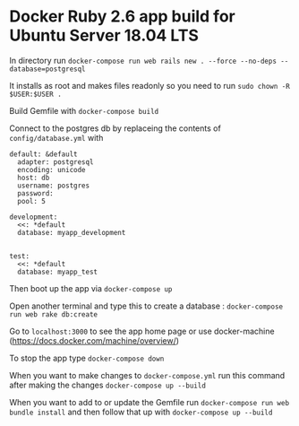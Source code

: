 # Docker Ruby 2.6 app build for Ubuntu Server 18.04 LTS

In directory run `docker-compose run web rails new . --force --no-deps --database=postgresql`

It installs as root and makes files readonly so you need to run `sudo chown -R $USER:$USER .` 

Build Gemfile with `docker-compose build`

Connect to the postgres db by replaceing the contents of `config/database.yml` with

```
default: &default
  adapter: postgresql
  encoding: unicode
  host: db
  username: postgres
  password:
  pool: 5

development:
  <<: *default
  database: myapp_development


test:
  <<: *default
  database: myapp_test
```

Then boot up the app via `docker-compose up`

Open another terminal and type this to create a database : `docker-compose run web rake db:create`

Go to `localhost:3000` to see the app home page or use docker-machine (https://docs.docker.com/machine/overview/)

To stop the app type `docker-compose down`


When you want to make changes to `docker-compose.yml` run this command after making the changes `docker-compose up --build`

When you want to add to or update the Gemfile run `docker-compose run web bundle install` and then follow that up with `docker-compose up --build`

